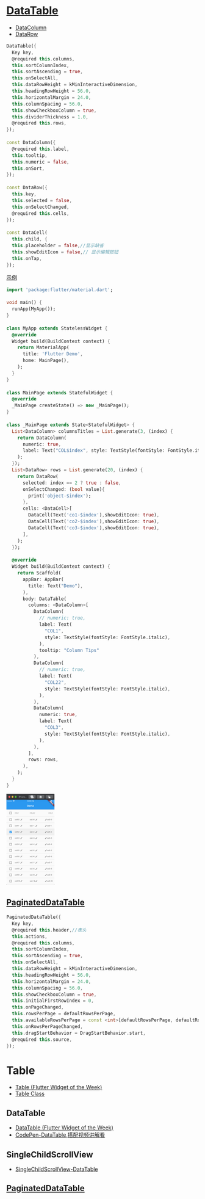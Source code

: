 
# [DataTable](https://api.flutter.dev/flutter/material/DataTable-class.html)

* [DataColumn](https://api.flutter.dev/flutter/material/DataColumn-class.html)
* [DataRow](https://api.flutter.dev/flutter/material/DataRow-class.html)

```dart
DataTable({
  Key key,
  @required this.columns,
  this.sortColumnIndex,
  this.sortAscending = true,
  this.onSelectAll,
  this.dataRowHeight = kMinInteractiveDimension,
  this.headingRowHeight = 56.0,
  this.horizontalMargin = 24.0,
  this.columnSpacing = 56.0,
  this.showCheckboxColumn = true,
  this.dividerThickness = 1.0,
  @required this.rows,
});

const DataColumn({
  @required this.label,
  this.tooltip,
  this.numeric = false,
  this.onSort,
});

const DataRow({
  this.key,
  this.selected = false,
  this.onSelectChanged,
  @required this.cells,
});

const DataCell(
  this.child, {
  this.placeholder = false,//显示缺省
  this.showEditIcon = false,// 显示编辑按钮
  this.onTap,
});

```

[示例](https://codepen.io/samlau7245/pen/WNQgBQB)

```dart
import 'package:flutter/material.dart';

void main() {
  runApp(MyApp());
}

class MyApp extends StatelessWidget {
  @override
  Widget build(BuildContext context) {
    return MaterialApp(
      title: 'Flutter Demo',
      home: MainPage(),
    );
  }
}

class MainPage extends StatefulWidget {
  @override
  _MainPage createState() => new _MainPage();
}

class _MainPage extends State<StatefulWidget> {
  List<DataColumn> columnsTitles = List.generate(3, (index) {
    return DataColumn(
      numeric: true,
      label: Text("COL$index", style: TextStyle(fontStyle: FontStyle.italic)),
    );
  });
  List<DataRow> rows = List.generate(20, (index) {
    return DataRow(
      selected: index == 2 ? true : false,
      onSelectChanged: (bool value){
        print('object-$index');
      },
      cells: <DataCell>[
        DataCell(Text('co1-$index'),showEditIcon: true),
        DataCell(Text('co2-$index'),showEditIcon: true),
        DataCell(Text('co3-$index'),showEditIcon: true),
      ],
    );
  });

  @override
  Widget build(BuildContext context) {
    return Scaffold(
      appBar: AppBar(
        title: Text("Demo"),
      ),
      body: DataTable(
        columns: <DataColumn>[
          DataColumn(
            // numeric: true,
            label: Text(
              "COL1",
              style: TextStyle(fontStyle: FontStyle.italic),
            ),
            tooltip: "Column Tips"
          ),
          DataColumn(
            // numeric: true,
            label: Text(
              "COL22",
              style: TextStyle(fontStyle: FontStyle.italic),
            ),
          ),
          DataColumn(
            numeric: true,
            label: Text(
              "COL3",
              style: TextStyle(fontStyle: FontStyle.italic),
            ),
          ),
        ],
        rows: rows,
      ),
    );
  }
}
```

<img src="/assets/images/flutter/85.png" width = "25%" height = "25%"/>

## [PaginatedDataTable](https://api.flutter.dev/flutter/material/PaginatedDataTable-class.html)

```dart
PaginatedDataTable({
  Key key,
  @required this.header,//表头
  this.actions,
  @required this.columns,
  this.sortColumnIndex,
  this.sortAscending = true,
  this.onSelectAll,
  this.dataRowHeight = kMinInteractiveDimension,
  this.headingRowHeight = 56.0,
  this.horizontalMargin = 24.0,
  this.columnSpacing = 56.0,
  this.showCheckboxColumn = true,
  this.initialFirstRowIndex = 0,
  this.onPageChanged,
  this.rowsPerPage = defaultRowsPerPage,
  this.availableRowsPerPage = const <int>[defaultRowsPerPage, defaultRowsPerPage * 2, defaultRowsPerPage * 5, defaultRowsPerPage * 10],
  this.onRowsPerPageChanged,
  this.dragStartBehavior = DragStartBehavior.start,
  @required this.source,
});
```

# Table

* [Table (Flutter Widget of the Week)](https://www.youtube.com/watch?v=_lbE0wsVZSw)
* [Table Class](https://api.flutter.dev/flutter/widgets/Table-class.html)

## DataTable 

* [DataTable (Flutter Widget of the Week)](https://www.youtube.com/watch?v=ktTajqbhIcY)
* [CodePen-DataTable,搭配视频讲解看](https://codepen.io/samlau7245/pen/pojVMdj)

## SingleChildScrollView
* [SingleChildScrollView-DataTable](https://codepen.io/samlau7245/pen/oNjdKqd)

## [PaginatedDataTable]()
